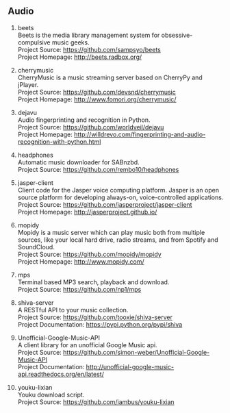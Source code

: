 ## Audio


1. beets  
Beets is the media library management system for obsessive-compulsive music geeks.  
Project Source: https://github.com/sampsyo/beets  
Project Homepage: http://beets.radbox.org/

1. cherrymusic     
CherryMusic is a music streaming server based on CherryPy and jPlayer.     
Project Source: https://github.com/devsnd/cherrymusic    
Project Homepage: http://www.fomori.org/cherrymusic/  

1. dejavu   
Audio fingerprinting and recognition in Python.  
Project Source: https://github.com/worldveil/dejavu   
Project Homepage: http://willdrevo.com/fingerprinting-and-audio-recognition-with-python.html  

1. headphones  
Automatic music downloader for SABnzbd.  
Project Source: https://github.com/rembo10/headphones 

1. jasper-client  
Client code for the Jasper voice computing platform. Jasper is an open source platform for developing always-on, voice-controlled applications.  
Project Source: https://github.com/jasperproject/jasper-client  
Project Homepage: http://jasperproject.github.io/  

1. mopidy  
Mopidy is a music server which can play music both from multiple sources, like your local hard drive, radio streams, and from Spotify and SoundCloud.  
Project Source: https://github.com/mopidy/mopidy  
Project Homepage: http://www.mopidy.com/

1. mps    
Terminal based MP3 search, playback and download.    
Project Source: https://github.com/np1/mps    

1. shiva-server   
A RESTful API to your music collection.   
Project Source: https://github.com/tooxie/shiva-server   
Project Documentation: https://pypi.python.org/pypi/shiva   

1. Unofficial-Google-Music-API  
A client library for an unofficial Google Music api.  
Project Source: https://github.com/simon-weber/Unofficial-Google-Music-API  
Project Documentation: http://unofficial-google-music-api.readthedocs.org/en/latest/   
 
1. youku-lixian  
Youku download script.   
Project Source: https://github.com/iambus/youku-lixian
